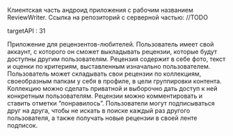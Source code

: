 Клиентская часть андроид приложения с рабочим названием ReviewWriter.
Ссылка на репозиторий с серверной частью: //TODO

targetAPI : 31

Приложение для рецензентов-любителей. 
Пользователь имеет свой аккаунт, с которого он сможет выкладывать рецензии, которые будут доступны другим пользователям. 
Рецензия содержит в себе фото, текст и оценки по критериям, выставленным изначально пользователем. 
Пользователь может складывать свои рецензии по коллекциям, своеобразным папкам у себя в профиле, в цели группировки контента.
Коллекцию можно сделать приватной и выборочно дать доступ к ней конкретным пользователям.
Рецензии можно комментировать и ставить отметки “понравилось”.
Пользователи могут подписываться друг на друга, чтобы не искать в поиске каждый раз другого пользователя, а также получать новые рецензии в своей ленте подписок.



